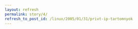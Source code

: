 ```yaml
---
layout: refresh
permalink: story/4/
refresh_to_post_id: /linux/2005/01/31/privt-ip-tartomnyok
---
```


